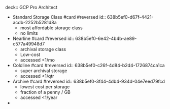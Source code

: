 deck:: GCP Pro Architect

- Standard Storage Class #card #reversed
  id:: 638b5ef0-d67f-4421-acdb-2252b5281d8a
	- most affordable storage class
	- no limits
- Nearline #card #reversed
  id:: 638b5ef0-6e42-4b4b-ae89-c577a49948d7
	- archival storage class
	- Low-cost
	- accessed <1/mo
- Coldline #card #reversed
  id:: 638b5ef0-c26f-4d84-b2d4-1726874ca1ca
	- super archival storage
	- accessed <1/qtr
- Archive #card #reversed
  id:: 638b5ef0-3f44-4db4-934d-04e7eed79fcd
	- lowest cost per storage
	- fraction of a penny / GB
	- accessed <1/year
-